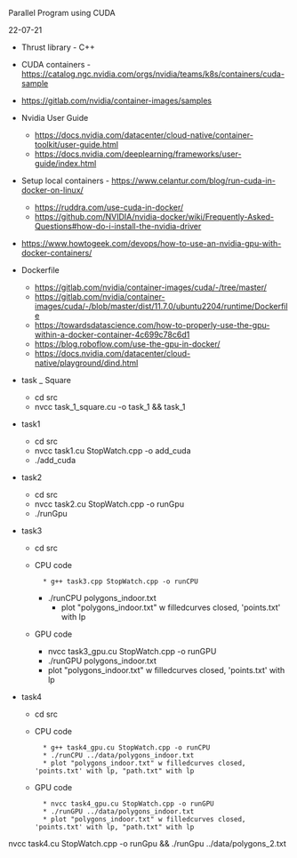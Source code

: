 Parallel Program using CUDA

22-07-21 
* Thrust library - C++
* CUDA containers - https://catalog.ngc.nvidia.com/orgs/nvidia/teams/k8s/containers/cuda-sample 
* https://gitlab.com/nvidia/container-images/samples
* Nvidia User Guide
    * https://docs.nvidia.com/datacenter/cloud-native/container-toolkit/user-guide.html
    * https://docs.nvidia.com/deeplearning/frameworks/user-guide/index.html
* Setup local containers - https://www.celantur.com/blog/run-cuda-in-docker-on-linux/
    * https://ruddra.com/use-cuda-in-docker/
    * https://github.com/NVIDIA/nvidia-docker/wiki/Frequently-Asked-Questions#how-do-i-install-the-nvidia-driver
* https://www.howtogeek.com/devops/how-to-use-an-nvidia-gpu-with-docker-containers/
* Dockerfile
    * https://gitlab.com/nvidia/container-images/cuda/-/tree/master/
    * https://gitlab.com/nvidia/container-images/cuda/-/blob/master/dist/11.7.0/ubuntu2204/runtime/Dockerfile
    * https://towardsdatascience.com/how-to-properly-use-the-gpu-within-a-docker-container-4c699c78c6d1
    * https://blog.roboflow.com/use-the-gpu-in-docker/
    * https://docs.nvidia.com/datacenter/cloud-native/playground/dind.html

* task _ Square
    * cd src
    * nvcc task_1_square.cu -o task_1 && task_1



* task1

    * cd src
    * nvcc task1.cu StopWatch.cpp -o add_cuda
    * ./add_cuda

* task2
    * cd src
    * nvcc task2.cu StopWatch.cpp  -o runGpu
    * ./runGpu

* task3

    * cd src
    * CPU code

            * g++ task3.cpp StopWatch.cpp -o runCPU
        * ./runCPU polygons_indoor.txt
            * plot "polygons_indoor.txt" w filledcurves closed, 'points.txt' with lp

    * GPU code

      	* nvcc task3_gpu.cu StopWatch.cpp -o runGPU
      	* ./runGPU polygons_indoor.txt
      	* plot "polygons_indoor.txt" w filledcurves closed, 'points.txt' with lp

* task4

    * cd src
    * CPU code

            * g++ task4_gpu.cu StopWatch.cpp -o runCPU
            * ./runCPU ../data/polygons_indoor.txt
            * plot "polygons_indoor.txt" w filledcurves closed, 'points.txt' with lp, "path.txt" with lp

    * GPU code

            * nvcc task4_gpu.cu StopWatch.cpp -o runGPU
            * ./runGPU ../data/polygons_indoor.txt
            * plot "polygons_indoor.txt" w filledcurves closed, 'points.txt' with lp, "path.txt" with lp

nvcc task4.cu StopWatch.cpp -o runGpu && ./runGpu ../data/polygons_2.txt

